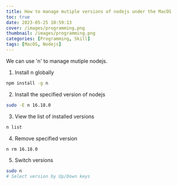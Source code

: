 ```yaml
---
title: How to manage mutiple versions of nodejs under the MacOS
toc: true
date: 2023-05-25 10:59:13
cover: /images/programming.png
thumbnail: /images/programming.png
categories: [Programming, Skill]
tags: [MacOS, Nodejs]
---
```


We can use 'n' to manage mutiple nodejs.

1. Install n globally
```bash
npm install -g n
```

2. Install the specified version of nodejs
```bash
sudo -E n 16.18.0
```

3. View the list of installed versions
```bash
n list
```

4. Remove specified version
```bash
n rm 16.18.0
```

5. Switch versions
```bash
sudo n
# Select version by Up/Down keys
```